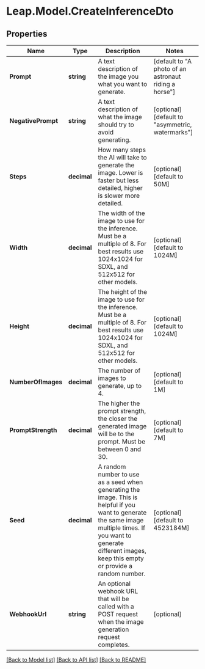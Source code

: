 # Leap.Model.CreateInferenceDto

## Properties

Name | Type | Description | Notes
------------ | ------------- | ------------- | -------------
**Prompt** | **string** | A text description of the image you what you want to generate. | [default to "A photo of an astronaut riding a horse"]
**NegativePrompt** | **string** | A text description of what the image should try to avoid generating. | [optional] [default to "asymmetric, watermarks"]
**Steps** | **decimal** | How many steps the AI will take to generate the image. Lower is faster but less detailed, higher is slower more detailed. | [optional] [default to 50M]
**Width** | **decimal** | The width of the image to use for the inference. Must be a multiple of 8. For best results use 1024x1024 for SDXL, and 512x512 for other models. | [optional] [default to 1024M]
**Height** | **decimal** | The height of the image to use for the inference. Must be a multiple of 8. For best results use 1024x1024 for SDXL, and 512x512 for other models. | [optional] [default to 1024M]
**NumberOfImages** | **decimal** | The number of images to generate, up to 4. | [optional] [default to 1M]
**PromptStrength** | **decimal** | The higher the prompt strength, the closer the generated image will be to the prompt. Must be between 0 and 30. | [optional] [default to 7M]
**Seed** | **decimal** | A random number to use as a seed when generating the image. This is helpful if you want to generate the same image multiple times. If you want to generate different images, keep this empty or provide a random number. | [optional] [default to 4523184M]
**WebhookUrl** | **string** | An optional webhook URL that will be called with a POST request when the image generation request completes. | [optional] 

[[Back to Model list]](../README.md#documentation-for-models) [[Back to API list]](../README.md#documentation-for-api-endpoints) [[Back to README]](../README.md)

